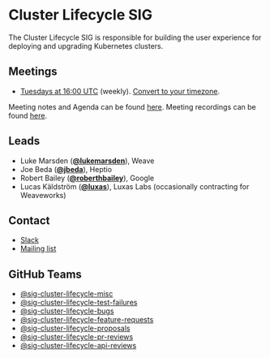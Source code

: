 <!---
This is an autogenerated file!

Please do not edit this file directly, but instead make changes to the
sigs.yaml file in the project root.

To understand how this file is generated, see https://git.k8s.io/community/generator/README.md
-->
# Cluster Lifecycle SIG

The Cluster Lifecycle SIG is responsible for building the user experience for deploying and upgrading Kubernetes clusters.

## Meetings
* [Tuesdays at 16:00 UTC](https://zoom.us/j/166836%E2%80%8B624) (weekly). [Convert to your timezone](http://www.thetimezoneconverter.com/?t=16:00&tz=UTC).

Meeting notes and Agenda can be found [here](https://docs.google.com/a/weave.works/document/d/1deJYPIF4LmhGjDVaqrswErIrV7mtwJgovtLnPCDxP7U/edit).
Meeting recordings can be found [here](https://www.youtube.com/watch?v=ljK5dgSA7vc&list=PL69nYSiGNLP29D0nYgAGWt1ZFqS9Z7lw4).

## Leads
* Luke Marsden (**[@lukemarsden](https://github.com/lukemarsden)**), Weave
* Joe Beda (**[@jbeda](https://github.com/jbeda)**), Heptio
* Robert Bailey (**[@roberthbailey](https://github.com/roberthbailey)**), Google
* Lucas Käldström (**[@luxas](https://github.com/luxas)**), Luxas Labs (occasionally contracting for Weaveworks)

## Contact
* [Slack](https://kubernetes.slack.com/messages/sig-cluster-lifecycle)
* [Mailing list](https://groups.google.com/forum/#!forum/kubernetes-sig-cluster-lifecycle)

## GitHub Teams
* [@sig-cluster-lifecycle-misc](https://github.com/kubernetes/teams/sig-cluster-lifecycle-misc)
* [@sig-cluster-lifecycle-test-failures](https://github.com/kubernetes/teams/sig-cluster-lifecycle-test-failures)
* [@sig-cluster-lifecycle-bugs](https://github.com/kubernetes/teams/sig-cluster-lifecycle-bugs)
* [@sig-cluster-lifecycle-feature-requests](https://github.com/kubernetes/teams/sig-cluster-lifecycle-feature-requests)
* [@sig-cluster-lifecycle-proposals](https://github.com/kubernetes/teams/sig-cluster-lifecycle-proposals)
* [@sig-cluster-lifecycle-pr-reviews](https://github.com/kubernetes/teams/sig-cluster-lifecycle-pr-reviews)
* [@sig-cluster-lifecycle-api-reviews](https://github.com/kubernetes/teams/sig-cluster-lifecycle-api-reviews)


<!-- BEGIN CUSTOM CONTENT -->

<!-- END CUSTOM CONTENT -->
